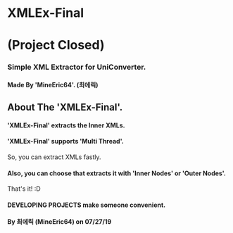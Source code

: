# XMLEx-Final
# (Project Closed)

### Simple XML Extractor for UniConverter.
#### Made By 'MineEric64'. (최에릭)

## About The 'XMLEx-Final'.

#### 'XMLEx-Final' extracts the Inner XMLs.
#### 'XMLEx-Final' supports 'Multi Thread'.
So, you can extract XMLs fastly.

#### Also, you can choose that extracts it with 'Inner Nodes' or 'Outer Nodes'.
That's it! :D

#### DEVELOPING PROJECTS make someone convenient.
#### By 최에릭 (MineEric64) on 07/27/19
